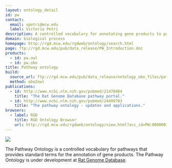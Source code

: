 ```yaml
---
layout: ontology_detail
id: pw
contact:
  email: vpetri@mcw.edu
  label: Victoria Petri
description: A controlled vocabulary for annotating gene products to pathways.
domain: biological process
homepage: http://rgd.mcw.edu/rgdweb/ontology/search.html
page: ftp://rgd.mcw.edu/pub/data_release/PW_Introduction.doc
products:
  - id: pw.owl
  - id: pw.obo
title: Pathway ontology
build:
  source_url: ftp://rgd.mcw.edu/pub/data_release/ontology_obo_files/pathway/pathway.obo
  method: obo2owl
publications:
  - id: http://www.ncbi.nlm.nih.gov/pubmed/21478484
    title: "The Rat Genome Database pathway portal."
  - id: http://www.ncbi.nlm.nih.gov/pubmed/24499703
    title: "The pathway ontology - updates and applications."
browsers:
  - label: RGD
    title: RGD Ontology Browser
    url: http://rgd.mcw.edu/rgdweb/ontology/view.html?acc_id=PW:0000001
---
```


<img src="http://rgd.mcw.edu/common/images/rgd_LOGO_blue_rgd.gif"/>

The Pathway Ontology is a controlled vocabulary for pathways that provides standard terms for the annotation of gene products. The Pathway Ontology is under development at <a href="http://rgd.mcw.edu">Rat Genome Database</a>.
